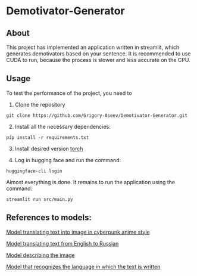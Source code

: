 # Demotivator-Generator

## About
This project has implemented an application written in streamlit, which generates demotivators based on your sentence. It is recommended to use CUDA to run, because the process is slower and less accurate on the CPU.

## Usage
To test the performance of the project, you need to 
1. Clone the repository
```
git clone https://github.com/Grigory-Aseev/Demotivator-Generator.git
```
2. Install all the necessary dependencies:
```
pip install -r requirements.txt
```
3. Install desired version [torch](https://pytorch.org/)

4. Log in hugging face and run the command: 
```
huggingface-cli login
```

Almost everything is done. It remains to run the application using the command:
```
streamlit run src/main.py
```

## References to models:
[Model translating text into image in cyberpunk anime style](https://huggingface.co/DGSpitzer/Cyberpunk-Anime-Diffusion)

[Model translating text from English to Russian](https://huggingface.co/facebook/wmt19-en-ru)

[Model describing the image](https://huggingface.co/nlpconnect/vit-gpt2-image-captioning)

[Model that recognizes the language in which the text is written](https://huggingface.co/papluca/xlm-roberta-base-language-detection)